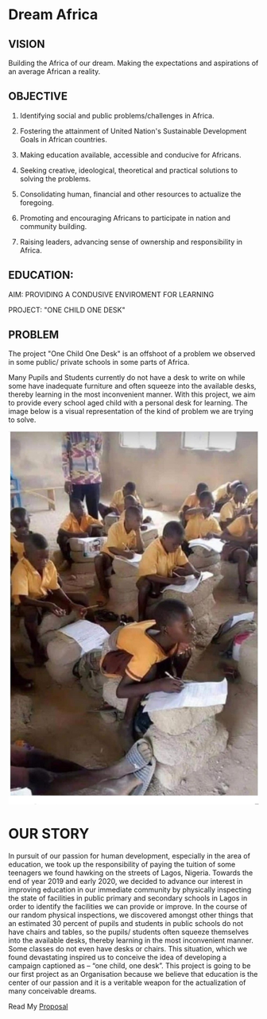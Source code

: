 # Dream Africa

## VISION 
Building the Africa of our dream. Making the expectations and aspirations of an average African a reality. 

## OBJECTIVE

1. Identifying social and public problems/challenges in Africa.

2. Fostering the attainment of United Nation's Sustainable Development Goals in African countries.

3. Making education available, accessible and conducive for Africans. 

4. Seeking creative, ideological, theoretical and practical solutions to solving the problems. 

5. Consolidating human, financial and other resources to actualize the foregoing. 

6. Promoting and encouraging Africans to participate in nation and community building.

7. Raising leaders, advancing sense of ownership and responsibility in Africa. 

## EDUCATION: 

AIM: PROVIDING A CONDUSIVE ENVIROMENT FOR LEARNING 

PROJECT: "ONE CHILD ONE DESK"

## PROBLEM
The project "One Child One Desk" is an offshoot of a problem we observed in some public/ private schools in some parts of Africa.  

Many Pupils and Students currently do not have a desk to write on while some have inadequate furniture and often squeeze into the available desks, thereby learning in the most inconvenient manner. With this project, we aim to provide every school aged child with a personal desk for learning. The image below is a visual representation of the kind of problem we are trying to solve. 

![no desk nigeria](https://github.com/JoshuaAbe/joshuaabe.github.io/blob/main/images/IMG-0380.JPG)  

# OUR STORY 

In pursuit of our passion for human development, especially in the area of education, we
took up the responsibility of paying the tuition of some teenagers we found hawking on the 
streets of Lagos, Nigeria. Towards the end of year 2019 and early 2020, we decided to 
advance our interest in improving education in our immediate community by physically 
inspecting the state of facilities in public primary and secondary schools in Lagos in order 
to identify the facilities we can provide or improve. In the course of our random physical
inspections, we discovered amongst other things that an estimated 30 percent of pupils and 
students in public schools do not have chairs and tables, so the pupils/ students often 
squeeze themselves into the available desks, thereby learning in the most inconvenient
manner. Some classes do not even have desks or chairs. This situation, which we found devastating inspired us to conceive the idea of 
developing a campaign captioned as – “one child, one desk”. This project is going to be our first project as an Organisation because we believe that education is the center of our passion and it is a veritable weapon for the actualization of many conceivable dreams.  

Read My [Proposal](https://github.com/JoshuaAbe/joshuaabe.github.io/tree/main)
